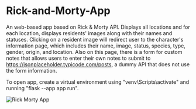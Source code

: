 # Rick-and-Morty-App
An web-based app based on Rick & Morty API. Displays all locations and for each location, displays residents' images along with their names and statuses. Clicking on a resident image will redirect user to the character's information page, which includes their name, image, status, species, type, gender, origin, and location. Also on this page, there is a form for custom notes that allows users to enter their own notes to submit to https://jsonplaceholder.typicode.com/posts, a dummy API that does not use the form information.

To open app, create a virtual environment using "venv\Scripts\activate" and running "flask --app app run".

![Rick   Morty App](https://user-images.githubusercontent.com/65459060/226217868-0320da87-e5a0-44b1-9ea3-595647e4d786.png)
